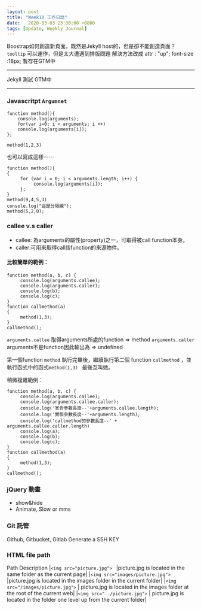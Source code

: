 ```yaml
---
layout: post
title: "Week10 工作日誌"
date:   2020-03-03 23:30:00 +0800
tags: [Update, Weekly Journal]
---
```


Boostrap如何創造新頁面，既然是Jekyll host的，但是卻不能創造頁面？
`tooltip` 可以運作，但是太大遭遇到排版問題
解決方法改成 attr : "up"; font-size :18px;
暫存在GTM中
- - - 

Jekyll 測試 GTM中



- - -
### Javascritpt `Argumnet`

```
function method(){
    console.log(arguments);
    for(var i=0; i < arguments; i ++)
    console.log(arguments[i]);
};

method(1,2,3)
```
也可以寫成這樣⋯⋯
```
function method(){
{
     for (var i = 0; i < arguments.length; i++) {
          console.log(arguments[i]);
     };
}
method(9,4,5,3)
console.log("這是分隔線");
method(5,2,0);
```
### callee v.s caller
- callee: 為arguments的屬性(property)之一，可取得被call function本身。
- caller:可用來取得call該function的來源物件。

#### 比較簡單的範例：
```
function method(a, b, c) {
     console.log(arguments.callee);
     console.log(arguments.caller);
     console.log(b);
     console.log(c);
}
function callmethod(a)
{
     method(1,3);
}
callmethod();
```
`arguments.callee` 取得arguments所處的function => method
`arguments.caller` arguments不是function因此輸出為 => undefined

第一個function `method` 執行完畢後，繼續執行第二個 function `callmethod` ，並執行函式中的函式`method(1,3)
` 最後互叫她。



稍微複雜範例：
```
function method(a, b, c) {
     console.log(arguments.callee);
     console.log(arguments.callee.caller);
     console.log('宣告參數長度--'+arguments.callee.length);
     console.log('實際參數長度--'+arguments.length);
     console.log('callmethod的參數長度--' + arguments.callee.caller.length)
     console.log(a);
     console.log(b);
     console.log(c);
}
function callmethod(a)
{
     method(1,3);
}
callmethod();
```
### jQuery 動畫
- show&hide
- Animate, Slow or mms

### Git 託管
Github, Gitbucket, Gitlab
Generate a SSH KEY


### HTML file path
Path    Description
|`<img src="picture.jpg"> ` |picture.jpg is located in the same folder as the current page|
|`<img src="images/picture.jpg"> ` |picture.jpg is located in the images folder in the current folder|
|`<img src="/images/picture.jpg">` | picture.jpg is located in the images folder at the root of the current web|
|`<img src="../picture.jpg">` |  picture.jpg is located in the folder one level up from the current folder|


